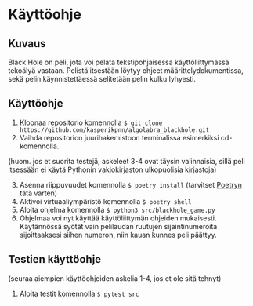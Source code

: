 # Käyttöohje

## Kuvaus

Black Hole on peli, jota voi pelata tekstipohjaisessa käyttöliittymässä tekoälyä vastaan. Pelistä itsestään löytyy ohjeet määrittelydokumentissa, sekä pelin käynnistettäessä selitetään pelin kulku lyhyesti.

## Käyttöohje

1. Kloonaa repositorio komennolla ```$ git clone https://github.com/kasperikpnn/algolabra_blackhole.git```
2. Vaihda repositorion juurihakemistoon terminalissa esimerkiksi cd-komennolla.

(huom. jos et suorita testejä, askeleet 3-4 ovat täysin valinnaisia, sillä peli itsessään ei käytä Pythonin vakiokirjaston ulkopuolisia kirjastoja)

3. Asenna riippuvuudet komennolla ```$ poetry install``` (tarvitset [Poetryn](https://python-poetry.org/docs/) tätä varten)
4. Aktivoi virtuaaliympäristö komennolla ```$ poetry shell```
5. Aloita ohjelma komennolla ```$ python3 src/blackhole_game.py```
6. Ohjelmaa voi nyt käyttää käyttöliittymän ohjeiden mukaisesti. Käytännössä syötät vain pelilaudan ruutujen sijaintinumeroita sijoittaaksesi siihen numeron, niin kauan kunnes peli päättyy.

## Testien käyttöohje
(seuraa aiempien käyttöohjeiden askelia 1-4, jos et ole sitä tehnyt)
1. Aloita testit komennolla ```$ pytest src```
